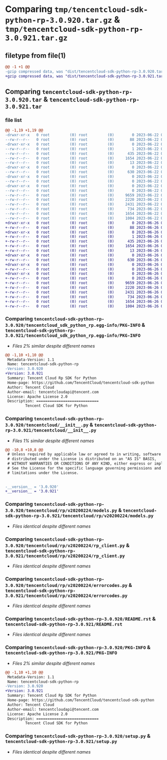 # Comparing `tmp/tencentcloud-sdk-python-rp-3.0.920.tar.gz` & `tmp/tencentcloud-sdk-python-rp-3.0.921.tar.gz`

## filetype from file(1)

```diff
@@ -1 +1 @@
-gzip compressed data, was "dist/tencentcloud-sdk-python-rp-3.0.920.tar", last modified: Thu Jun 22 00:32:49 2023, max compression
+gzip compressed data, was "dist/tencentcloud-sdk-python-rp-3.0.921.tar", last modified: Mon Jun 26 00:30:51 2023, max compression
```

## Comparing `tencentcloud-sdk-python-rp-3.0.920.tar` & `tencentcloud-sdk-python-rp-3.0.921.tar`

### file list

```diff
@@ -1,19 +1,19 @@
-drwxr-xr-x   0 root         (0) root         (0)        0 2023-06-22 00:32:49.000000 tencentcloud-sdk-python-rp-3.0.920/
--rw-r--r--   0 root         (0) root         (0)       88 2023-06-22 00:32:49.000000 tencentcloud-sdk-python-rp-3.0.920/setup.cfg
-drwxr-xr-x   0 root         (0) root         (0)        0 2023-06-22 00:32:49.000000 tencentcloud-sdk-python-rp-3.0.920/tencentcloud_sdk_python_rp.egg-info/
--rw-r--r--   0 root         (0) root         (0)        1 2023-06-22 00:32:49.000000 tencentcloud-sdk-python-rp-3.0.920/tencentcloud_sdk_python_rp.egg-info/dependency_links.txt
--rw-r--r--   0 root         (0) root         (0)      435 2023-06-22 00:32:49.000000 tencentcloud-sdk-python-rp-3.0.920/tencentcloud_sdk_python_rp.egg-info/SOURCES.txt
--rw-r--r--   0 root         (0) root         (0)     1654 2023-06-22 00:32:49.000000 tencentcloud-sdk-python-rp-3.0.920/tencentcloud_sdk_python_rp.egg-info/PKG-INFO
--rw-r--r--   0 root         (0) root         (0)       13 2023-06-22 00:32:49.000000 tencentcloud-sdk-python-rp-3.0.920/tencentcloud_sdk_python_rp.egg-info/top_level.txt
-drwxr-xr-x   0 root         (0) root         (0)        0 2023-06-22 00:32:49.000000 tencentcloud-sdk-python-rp-3.0.920/tencentcloud/
--rw-r--r--   0 root         (0) root         (0)      630 2023-06-22 00:32:49.000000 tencentcloud-sdk-python-rp-3.0.920/tencentcloud/__init__.py
-drwxr-xr-x   0 root         (0) root         (0)        0 2023-06-22 00:32:49.000000 tencentcloud-sdk-python-rp-3.0.920/tencentcloud/rp/
--rw-r--r--   0 root         (0) root         (0)        0 2023-06-22 00:32:49.000000 tencentcloud-sdk-python-rp-3.0.920/tencentcloud/rp/__init__.py
-drwxr-xr-x   0 root         (0) root         (0)        0 2023-06-22 00:32:49.000000 tencentcloud-sdk-python-rp-3.0.920/tencentcloud/rp/v20200224/
--rw-r--r--   0 root         (0) root         (0)        0 2023-06-22 00:32:49.000000 tencentcloud-sdk-python-rp-3.0.920/tencentcloud/rp/v20200224/__init__.py
--rw-r--r--   0 root         (0) root         (0)     9659 2023-06-22 00:32:49.000000 tencentcloud-sdk-python-rp-3.0.920/tencentcloud/rp/v20200224/models.py
--rw-r--r--   0 root         (0) root         (0)     2220 2023-06-22 00:32:49.000000 tencentcloud-sdk-python-rp-3.0.920/tencentcloud/rp/v20200224/rp_client.py
--rw-r--r--   0 root         (0) root         (0)     2431 2023-06-22 00:32:49.000000 tencentcloud-sdk-python-rp-3.0.920/tencentcloud/rp/v20200224/errorcodes.py
--rw-r--r--   0 root         (0) root         (0)      734 2023-06-22 00:32:49.000000 tencentcloud-sdk-python-rp-3.0.920/README.rst
--rw-r--r--   0 root         (0) root         (0)     1654 2023-06-22 00:32:49.000000 tencentcloud-sdk-python-rp-3.0.920/PKG-INFO
--rw-r--r--   0 root         (0) root         (0)     1004 2023-06-22 00:32:49.000000 tencentcloud-sdk-python-rp-3.0.920/setup.py
+drwxr-xr-x   0 root         (0) root         (0)        0 2023-06-26 00:30:51.000000 tencentcloud-sdk-python-rp-3.0.921/
+-rw-r--r--   0 root         (0) root         (0)       88 2023-06-26 00:30:51.000000 tencentcloud-sdk-python-rp-3.0.921/setup.cfg
+drwxr-xr-x   0 root         (0) root         (0)        0 2023-06-26 00:30:51.000000 tencentcloud-sdk-python-rp-3.0.921/tencentcloud_sdk_python_rp.egg-info/
+-rw-r--r--   0 root         (0) root         (0)        1 2023-06-26 00:30:51.000000 tencentcloud-sdk-python-rp-3.0.921/tencentcloud_sdk_python_rp.egg-info/dependency_links.txt
+-rw-r--r--   0 root         (0) root         (0)      435 2023-06-26 00:30:51.000000 tencentcloud-sdk-python-rp-3.0.921/tencentcloud_sdk_python_rp.egg-info/SOURCES.txt
+-rw-r--r--   0 root         (0) root         (0)     1654 2023-06-26 00:30:51.000000 tencentcloud-sdk-python-rp-3.0.921/tencentcloud_sdk_python_rp.egg-info/PKG-INFO
+-rw-r--r--   0 root         (0) root         (0)       13 2023-06-26 00:30:51.000000 tencentcloud-sdk-python-rp-3.0.921/tencentcloud_sdk_python_rp.egg-info/top_level.txt
+drwxr-xr-x   0 root         (0) root         (0)        0 2023-06-26 00:30:51.000000 tencentcloud-sdk-python-rp-3.0.921/tencentcloud/
+-rw-r--r--   0 root         (0) root         (0)      630 2023-06-26 00:30:50.000000 tencentcloud-sdk-python-rp-3.0.921/tencentcloud/__init__.py
+drwxr-xr-x   0 root         (0) root         (0)        0 2023-06-26 00:30:51.000000 tencentcloud-sdk-python-rp-3.0.921/tencentcloud/rp/
+-rw-r--r--   0 root         (0) root         (0)        0 2023-06-26 00:30:50.000000 tencentcloud-sdk-python-rp-3.0.921/tencentcloud/rp/__init__.py
+drwxr-xr-x   0 root         (0) root         (0)        0 2023-06-26 00:30:51.000000 tencentcloud-sdk-python-rp-3.0.921/tencentcloud/rp/v20200224/
+-rw-r--r--   0 root         (0) root         (0)        0 2023-06-26 00:30:50.000000 tencentcloud-sdk-python-rp-3.0.921/tencentcloud/rp/v20200224/__init__.py
+-rw-r--r--   0 root         (0) root         (0)     9659 2023-06-26 00:30:50.000000 tencentcloud-sdk-python-rp-3.0.921/tencentcloud/rp/v20200224/models.py
+-rw-r--r--   0 root         (0) root         (0)     2220 2023-06-26 00:30:50.000000 tencentcloud-sdk-python-rp-3.0.921/tencentcloud/rp/v20200224/rp_client.py
+-rw-r--r--   0 root         (0) root         (0)     2431 2023-06-26 00:30:50.000000 tencentcloud-sdk-python-rp-3.0.921/tencentcloud/rp/v20200224/errorcodes.py
+-rw-r--r--   0 root         (0) root         (0)      734 2023-06-26 00:30:50.000000 tencentcloud-sdk-python-rp-3.0.921/README.rst
+-rw-r--r--   0 root         (0) root         (0)     1654 2023-06-26 00:30:51.000000 tencentcloud-sdk-python-rp-3.0.921/PKG-INFO
+-rw-r--r--   0 root         (0) root         (0)     1004 2023-06-26 00:30:50.000000 tencentcloud-sdk-python-rp-3.0.921/setup.py
```

### Comparing `tencentcloud-sdk-python-rp-3.0.920/tencentcloud_sdk_python_rp.egg-info/PKG-INFO` & `tencentcloud-sdk-python-rp-3.0.921/tencentcloud_sdk_python_rp.egg-info/PKG-INFO`

 * *Files 2% similar despite different names*

```diff
@@ -1,10 +1,10 @@
 Metadata-Version: 1.1
 Name: tencentcloud-sdk-python-rp
-Version: 3.0.920
+Version: 3.0.921
 Summary: Tencent Cloud Rp SDK for Python
 Home-page: https://github.com/TencentCloud/tencentcloud-sdk-python
 Author: Tencent Cloud
 Author-email: tencentcloudapi@tencent.com
 License: Apache License 2.0
 Description: ============================
         Tencent Cloud SDK for Python
```

### Comparing `tencentcloud-sdk-python-rp-3.0.920/tencentcloud/__init__.py` & `tencentcloud-sdk-python-rp-3.0.921/tencentcloud/__init__.py`

 * *Files 1% similar despite different names*

```diff
@@ -10,8 +10,8 @@
 # Unless required by applicable law or agreed to in writing, software
 # distributed under the License is distributed on an "AS IS" BASIS,
 # WITHOUT WARRANTIES OR CONDITIONS OF ANY KIND, either express or implied.
 # See the License for the specific language governing permissions and
 # limitations under the License.
 
 
-__version__ = '3.0.920'
+__version__ = '3.0.921'
```

### Comparing `tencentcloud-sdk-python-rp-3.0.920/tencentcloud/rp/v20200224/models.py` & `tencentcloud-sdk-python-rp-3.0.921/tencentcloud/rp/v20200224/models.py`

 * *Files identical despite different names*

### Comparing `tencentcloud-sdk-python-rp-3.0.920/tencentcloud/rp/v20200224/rp_client.py` & `tencentcloud-sdk-python-rp-3.0.921/tencentcloud/rp/v20200224/rp_client.py`

 * *Files identical despite different names*

### Comparing `tencentcloud-sdk-python-rp-3.0.920/tencentcloud/rp/v20200224/errorcodes.py` & `tencentcloud-sdk-python-rp-3.0.921/tencentcloud/rp/v20200224/errorcodes.py`

 * *Files identical despite different names*

### Comparing `tencentcloud-sdk-python-rp-3.0.920/README.rst` & `tencentcloud-sdk-python-rp-3.0.921/README.rst`

 * *Files identical despite different names*

### Comparing `tencentcloud-sdk-python-rp-3.0.920/PKG-INFO` & `tencentcloud-sdk-python-rp-3.0.921/PKG-INFO`

 * *Files 2% similar despite different names*

```diff
@@ -1,10 +1,10 @@
 Metadata-Version: 1.1
 Name: tencentcloud-sdk-python-rp
-Version: 3.0.920
+Version: 3.0.921
 Summary: Tencent Cloud Rp SDK for Python
 Home-page: https://github.com/TencentCloud/tencentcloud-sdk-python
 Author: Tencent Cloud
 Author-email: tencentcloudapi@tencent.com
 License: Apache License 2.0
 Description: ============================
         Tencent Cloud SDK for Python
```

### Comparing `tencentcloud-sdk-python-rp-3.0.920/setup.py` & `tencentcloud-sdk-python-rp-3.0.921/setup.py`

 * *Files identical despite different names*

